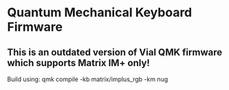 # Quantum Mechanical Keyboard Firmware

## This is an outdated version of Vial QMK firmware which supports Matrix IM+ only!

Build using: qmk compile -kb matrix/implus_rgb -km nug
